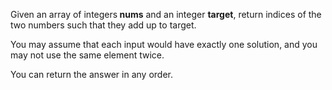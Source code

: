 Given an array of integers<b> nums</b> and an integer <b>target</b>, return indices of the two numbers such that they add up to target.

You may assume that each input would have exactly one solution, and you may not use the same element twice.

You can return the answer in any order.
